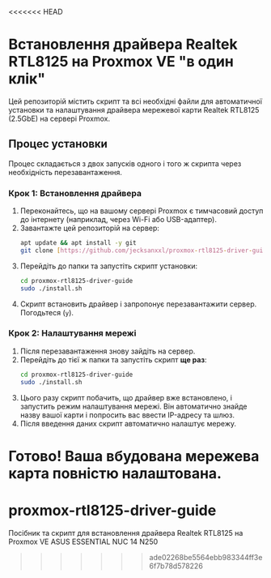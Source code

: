 <<<<<<< HEAD
# Встановлення драйвера Realtek RTL8125 на Proxmox VE "в один клік"

Цей репозиторій містить скрипт та всі необхідні файли для автоматичної установки та налаштування драйвера мережевої карти Realtek RTL8125 (2.5GbE) на сервері Proxmox.

## Процес установки

Процес складається з двох запусків одного і того ж скрипта через необхідність перезавантаження.

### Крок 1: Встановлення драйвера

1.  Переконайтесь, що на вашому сервері Proxmox є тимчасовий доступ до інтернету (наприклад, через Wi-Fi або USB-адаптер).
2.  Завантажте цей репозиторій на сервер:
    ```bash
    apt update && apt install -y git
    git clone [https://github.com/jecksanxxl/proxmox-rtl8125-driver-guide.git](https://github.com/jecksanxxl/proxmox-rtl8125-driver-guide.git)
    ```
3.  Перейдіть до папки та запустіть скрипт установки:
    ```bash
    cd proxmox-rtl8125-driver-guide
    sudo ./install.sh
    ```
4.  Скрипт встановить драйвер і запропонує перезавантажити сервер. Погодьтеся (`y`).

### Крок 2: Налаштування мережі

1.  Після перезавантаження знову зайдіть на сервер.
2.  Перейдіть до тієї ж папки та запустіть скрипт **ще раз**:
    ```bash
    cd proxmox-rtl8125-driver-guide
    sudo ./install.sh
    ```
3.  Цього разу скрипт побачить, що драйвер вже встановлено, і запустить режим налаштування мережі. Він автоматично знайде назву вашої карти і попросить вас ввести IP-адресу та шлюз.
4.  Після введення даних скрипт автоматично налаштує мережу.

**Готово!** Ваша вбудована мережева карта повністю налаштована.
=======
# proxmox-rtl8125-driver-guide
Посібник та скрипт для встановлення драйвера Realtek RTL8125 на Proxmox VE
ASUS ESSENTIAL NUC 14 N250 
>>>>>>> ade02268be5564ebb983344ff3e6f7b78d578226
